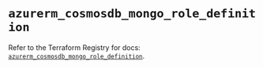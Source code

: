 # `azurerm_cosmosdb_mongo_role_definition`

Refer to the Terraform Registry for docs: [`azurerm_cosmosdb_mongo_role_definition`](https://registry.terraform.io/providers/hashicorp/azurerm/3.87.0/docs/resources/cosmosdb_mongo_role_definition).
